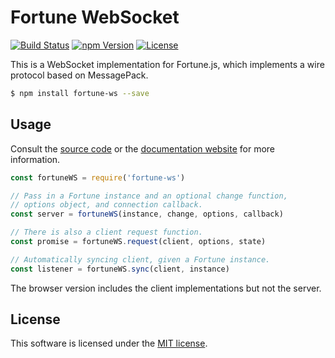 # Fortune WebSocket

[![Build Status](https://img.shields.io/travis/fortunejs/fortune-ws/master.svg?style=flat-square)](https://travis-ci.org/fortunejs/fortune-ws)
[![npm Version](https://img.shields.io/npm/v/fortune-ws.svg?style=flat-square)](https://www.npmjs.com/package/fortune-ws)
[![License](https://img.shields.io/npm/l/fortune-ws.svg?style=flat-square)](https://raw.githubusercontent.com/fortunejs/fortune-ws/master/LICENSE)

This is a WebSocket implementation for Fortune.js, which implements a wire protocol based on MessagePack.

```sh
$ npm install fortune-ws --save
```


## Usage

Consult the [source code](https://github.com/fortunejs/fortune-ws/tree/master/lib) or the [documentation website](http://fortune.js.org/api) for more information.

```js
const fortuneWS = require('fortune-ws')

// Pass in a Fortune instance and an optional change function,
// options object, and connection callback.
const server = fortuneWS(instance, change, options, callback)

// There is also a client request function.
const promise = fortuneWS.request(client, options, state)

// Automatically syncing client, given a Fortune instance.
const listener = fortuneWS.sync(client, instance)
```

The browser version includes the client implementations but not the server.


## License

This software is licensed under the [MIT license](https://raw.githubusercontent.com/fortunejs/fortune-ws/master/LICENSE).
